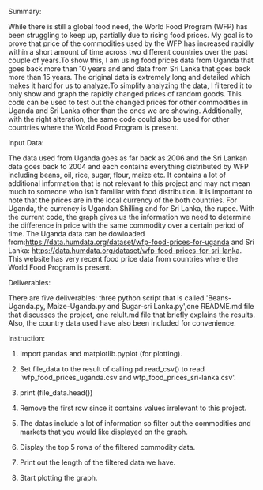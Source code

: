 
Summary:

While there is still a global food need, the World Food Program (WFP) has been struggling to keep up, partially due to rising food prices. My goal is to prove that price of the commodities used by the WFP has increased rapidly within a short amount of time across two different countries over the past couple of years.To show this, I am using food prices data from Uganda that goes back more than 10 years and and data from Sri Lanka that goes back more than 15 years. The original data is extremely long and detailed which makes it hard for us to analyze.To simplify analyzing the data, I filtered it to only show and graph the rapidly changed prices of random goods. This code can be used to test out the changed prices for other commodities in Uganda and Sri Lanka other than the ones we are showing. Additionally, with the right alteration, the same code could also be used for other countries where the World Food Program is present.

Input Data:

The data used from Uganda goes as far back as 2006 and the Sri Lankan data goes back to 2004 and each contains everything distributed by WFP including beans, oil, rice, sugar, flour, maize etc. It contains a lot of additional information that is not relevant to this project and may not mean much to someone who isn't familiar with food distribution. It is important to note that the prices are in the local currency of the both countries. For Uganda, the currency is Ugandan Shilling and for Sri Lanka, the rupee. With the current code, the graph gives us the information we need to determine the difference in price with the same commodity over a certain period of time. The Uganda data can be dowloaded from:https://data.humdata.org/dataset/wfp-food-prices-for-uganda and Sri Lanka: https://data.humdata.org/dataset/wfp-food-prices-for-sri-lanka. This website has very recent food price data from countries where the World Food Program is present.

Deliverables:

There are five deliverables: three python script that is called 'Beans-Uganda.py, Maize-Uganda.py and Sugar-sri Lanka.py',one README.md file that discusses the project, one relult.md file that briefly explains the results. Also, the country data used have also been included for convenience.

Instruction:

1. Import pandas and matplotlib.pyplot (for plotting).

2. Set file_data to the result of calling pd.read_csv() to read 'wfp_food_prices_uganda.csv and wfp_food_prices_sri-lanka.csv'.

3. print (file_data.head())

4. Remove the first row since it contains values irrelevant to this project.

5. The datas include a lot of information so filter out the commodities and markets that you would like displayed on the graph.

6. Display the top 5 rows of the filtered commodity data.

7. Print out the length of the filtered data we have.

8. Start plotting the graph.
